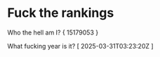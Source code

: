 # Fuck the rankings

Who the hell am I?
{ 15179053 }

What fucking year is it?
[ 2025-03-31T03:23:20Z ]
